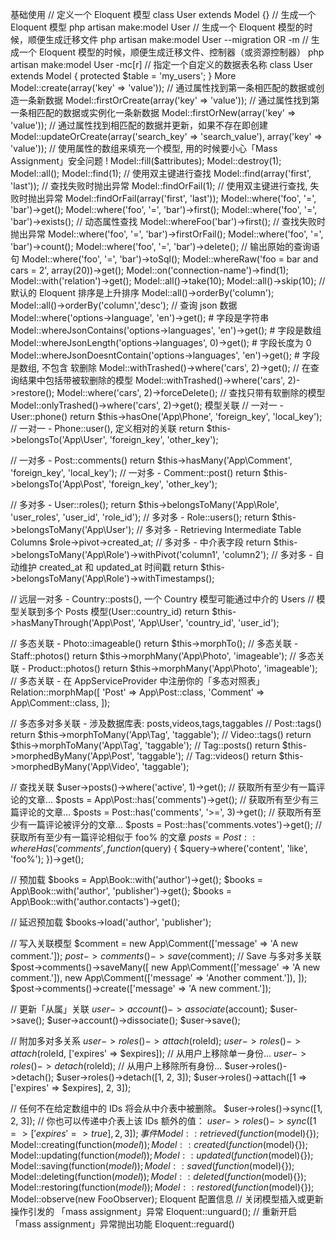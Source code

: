 基础使用 
// 定义一个 Eloquent 模型
class User extends Model {}
// 生成一个 Eloquent 模型
php artisan make:model User
// 生成一个 Eloquent 模型的时候，顺便生成迁移文件
php artisan make:model User --migration OR -m
// 生成一个 Eloquent 模型的时候，顺便生成迁移文件、控制器（或资源控制器）
php artisan make:model User -mc[r]
// 指定一个自定义的数据表名称
class User extends Model {
  protected $table = 'my_users';
}
More
Model::create(array('key' => 'value'));
// 通过属性找到第一条相匹配的数据或创造一条新数据
Model::firstOrCreate(array('key' => 'value'));
// 通过属性找到第一条相匹配的数据或实例化一条新数据
Model::firstOrNew(array('key' => 'value'));
// 通过属性找到相匹配的数据并更新，如果不存在即创建
Model::updateOrCreate(array('search_key' => 'search_value'), array('key' => 'value'));
// 使用属性的数组来填充一个模型, 用的时候要小心「Mass Assignment」安全问题 !
Model::fill($attributes);
Model::destroy(1);
Model::all();
Model::find(1);
// 使用双主键进行查找
Model::find(array('first', 'last'));
// 查找失败时抛出异常
Model::findOrFail(1);
// 使用双主键进行查找, 失败时抛出异常
Model::findOrFail(array('first', 'last'));
Model::where('foo', '=', 'bar')->get();
Model::where('foo', '=', 'bar')->first();
Model::where('foo', '=', 'bar')->exists();
// 动态属性查找
Model::whereFoo('bar')->first();
// 查找失败时抛出异常
Model::where('foo', '=', 'bar')->firstOrFail();
Model::where('foo', '=', 'bar')->count();
Model::where('foo', '=', 'bar')->delete();
// 输出原始的查询语句
Model::where('foo', '=', 'bar')->toSql();
Model::whereRaw('foo = bar and cars = 2', array(20))->get();
Model::on('connection-name')->find(1);
Model::with('relation')->get();
Model::all()->take(10);
Model::all()->skip(10);
// 默认的 Eloquent 排序是上升排序
Model::all()->orderBy('column');
Model::all()->orderBy('column','desc');
// 查询 json 数据
Model::where('options->language', 'en')->get(); # 字段是字符串
Model::whereJsonContains('options->languages', 'en')->get(); # 字段是数组
Model::whereJsonLength('options->languages', 0)->get(); # 字段长度为 0
Model::whereJsonDoesntContain('options->languages', 'en')->get(); # 字段是数组, 不包含
软删除 
Model::withTrashed()->where('cars', 2)->get();
// 在查询结果中包括带被软删除的模型
Model::withTrashed()->where('cars', 2)->restore();
Model::where('cars', 2)->forceDelete();
// 查找只带有软删除的模型
Model::onlyTrashed()->where('cars', 2)->get();
模型关联
// 一对一 - User::phone()
return $this->hasOne('App\Phone', 'foreign_key', 'local_key');
// 一对一 - Phone::user(), 定义相对的关联
return $this->belongsTo('App\User', 'foreign_key', 'other_key');

// 一对多 - Post::comments()
return $this->hasMany('App\Comment', 'foreign_key', 'local_key');
//  一对多 - Comment::post()
return $this->belongsTo('App\Post', 'foreign_key', 'other_key');

// 多对多 - User::roles();
return $this->belongsToMany('App\Role', 'user_roles', 'user_id', 'role_id');
// 多对多 - Role::users();
return $this->belongsToMany('App\User');
// 多对多 - Retrieving Intermediate Table Columns
$role->pivot->created_at;
// 多对多 - 中介表字段
return $this->belongsToMany('App\Role')->withPivot('column1', 'column2');
// 多对多 - 自动维护 created_at 和 updated_at 时间戳
return $this->belongsToMany('App\Role')->withTimestamps();

// 远层一对多 - Country::posts(), 一个 Country 模型可能通过中介的 Users
// 模型关联到多个 Posts 模型(User::country_id)
return $this->hasManyThrough('App\Post', 'App\User', 'country_id', 'user_id');

// 多态关联 - Photo::imageable()
return $this->morphTo();
// 多态关联 - Staff::photos()
return $this->morphMany('App\Photo', 'imageable');
// 多态关联 - Product::photos()
return $this->morphMany('App\Photo', 'imageable');
// 多态关联 - 在 AppServiceProvider 中注册你的「多态对照表」
Relation::morphMap([
    'Post' => App\Post::class,
    'Comment' => App\Comment::class,
]);

// 多态多对多关联 - 涉及数据库表: posts,videos,tags,taggables
// Post::tags()
return $this->morphToMany('App\Tag', 'taggable');
// Video::tags()
return $this->morphToMany('App\Tag', 'taggable');
// Tag::posts()
return $this->morphedByMany('App\Post', 'taggable');
// Tag::videos()
return $this->morphedByMany('App\Video', 'taggable');

// 查找关联
$user->posts()->where('active', 1)->get();
// 获取所有至少有一篇评论的文章...
$posts = App\Post::has('comments')->get();
// 获取所有至少有三篇评论的文章...
$posts = Post::has('comments', '>=', 3)->get();
// 获取所有至少有一篇评论被评分的文章...
$posts = Post::has('comments.votes')->get();
// 获取所有至少有一篇评论相似于 foo% 的文章
$posts = Post::whereHas('comments', function ($query) {
    $query->where('content', 'like', 'foo%');
})->get();

// 预加载
$books = App\Book::with('author')->get();
$books = App\Book::with('author', 'publisher')->get();
$books = App\Book::with('author.contacts')->get();

// 延迟预加载
$books->load('author', 'publisher');

// 写入关联模型
$comment = new App\Comment(['message' => 'A new comment.']);
$post->comments()->save($comment);
// Save 与多对多关联
$post->comments()->saveMany([
    new App\Comment(['message' => 'A new comment.']),
    new App\Comment(['message' => 'Another comment.']),
]);
$post->comments()->create(['message' => 'A new comment.']);

// 更新「从属」关联
$user->account()->associate($account);
$user->save();
$user->account()->dissociate();
$user->save();

// 附加多对多关系
$user->roles()->attach($roleId);
$user->roles()->attach($roleId, ['expires' => $expires]);
// 从用户上移除单一身份...
$user->roles()->detach($roleId);
// 从用户上移除所有身份...
$user->roles()->detach();
$user->roles()->detach([1, 2, 3]);
$user->roles()->attach([1 => ['expires' => $expires], 2, 3]);

// 任何不在给定数组中的 IDs 将会从中介表中被删除。
$user->roles()->sync([1, 2, 3]);
// 你也可以传递中介表上该 IDs 额外的值：
$user->roles()->sync([1 => ['expires' => true], 2, 3]);
事件
Model::retrieved(function($model){});
Model::creating(function($model){});
Model::created(function($model){});
Model::updating(function($model){});
Model::updated(function($model){});
Model::saving(function($model){});
Model::saved(function($model){});
Model::deleting(function($model){});
Model::deleted(function($model){});
Model::restoring(function($model){});
Model::restored(function($model){});
Model::observe(new FooObserver);
Eloquent 配置信息
// 关闭模型插入或更新操作引发的 「mass assignment」异常
Eloquent::unguard();
// 重新开启「mass assignment」异常抛出功能
Eloquent::reguard()